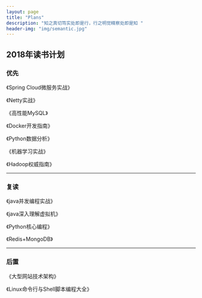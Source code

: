 ```yaml
---
layout: page
title: "Plans"
description: "知之真切笃实处即是行，行之明觉精察处即是知 "
header-img: "img/semantic.jpg"
---
```


## 2018年读书计划 ##

### 优先 ###

《Spring Cloud微服务实战》

《Netty实战》

《高性能MySQL》

《Docker开发指南》

《Python数据分析》

《机器学习实战》

《Hadoop权威指南》

----------

### 复读 ###

《java并发编程实战》

《java深入理解虚拟机》

《Python核心编程》

《Redis+MongoDB》

----------

### 后置 ###

《大型网站技术架构》

《Linux命令行与Shell脚本编程大全》
